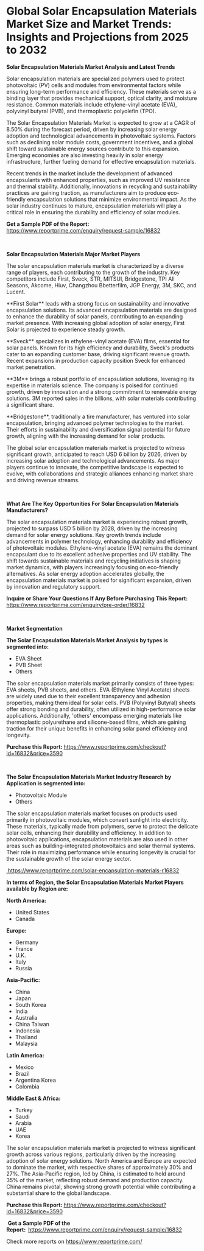<p><h1>Global Solar Encapsulation Materials Market Size and Market Trends: Insights and Projections from 2025 to 2032</h1></p><p><strong>Solar Encapsulation Materials Market Analysis and Latest Trends</strong></p>
<p><p>Solar encapsulation materials are specialized polymers used to protect photovoltaic (PV) cells and modules from environmental factors while ensuring long-term performance and efficiency. These materials serve as a binding layer that provides mechanical support, optical clarity, and moisture resistance. Common materials include ethylene-vinyl acetate (EVA), polyvinyl butyral (PVB), and thermoplastic polyolefin (TPO).</p><p>The Solar Encapsulation Materials Market is expected to grow at a CAGR of 8.50% during the forecast period, driven by increasing solar energy adoption and technological advancements in photovoltaic systems. Factors such as declining solar module costs, government incentives, and a global shift toward sustainable energy sources contribute to this expansion. Emerging economies are also investing heavily in solar energy infrastructure, further fueling demand for effective encapsulation materials.</p><p>Recent trends in the market include the development of advanced encapsulants with enhanced properties, such as improved UV resistance and thermal stability. Additionally, innovations in recycling and sustainability practices are gaining traction, as manufacturers aim to produce eco-friendly encapsulation solutions that minimize environmental impact. As the solar industry continues to mature, encapsulation materials will play a critical role in ensuring the durability and efficiency of solar modules.</p></p>
<p><strong>Get a Sample PDF of the Report:&nbsp;</strong> <a href="https://www.reportprime.com/enquiry/request-sample/16832?utm_campaign=3585&utm_medium=2&utm_source=Github&utm_content=ia&utm_term=18032025&utm_id=solar-encapsulation-materials">https://www.reportprime.com/enquiry/request-sample/16832</a></p>
<p>&nbsp;</p>
<p><strong>Solar Encapsulation Materials Major Market Players</strong></p>
<p><p>The solar encapsulation materials market is characterized by a diverse range of players, each contributing to the growth of the industry. Key competitors include First, Sveck, STR, MITSUI, Bridgestone, TPI All Seasons, Akcome, Hiuv, Changzhou Bbetterfilm, JGP Energy, 3M, SKC, and Lucent.</p><p>**First Solar** leads with a strong focus on sustainability and innovative encapsulation solutions. Its advanced encapsulation materials are designed to enhance the durability of solar panels, contributing to an expanding market presence. With increasing global adoption of solar energy, First Solar is projected to experience steady growth.</p><p>**Sveck** specializes in ethylene-vinyl acetate (EVA) films, essential for solar panels. Known for its high efficiency and durability, Sveck's products cater to an expanding customer base, driving significant revenue growth. Recent expansions in production capacity position Sveck for enhanced market penetration.</p><p>**3M** brings a robust portfolio of encapsulation solutions, leveraging its expertise in materials science. The company is poised for continued growth, driven by innovation and a strong commitment to renewable energy solutions. 3M reported sales in the billions, with solar materials contributing a significant share.</p><p>**Bridgestone**, traditionally a tire manufacturer, has ventured into solar encapsulation, bringing advanced polymer technologies to the market. Their efforts in sustainability and diversification signal potential for future growth, aligning with the increasing demand for solar products.</p><p>The global solar encapsulation materials market is projected to witness significant growth, anticipated to reach USD 6 billion by 2026, driven by increasing solar adoption and technological advancements. As major players continue to innovate, the competitive landscape is expected to evolve, with collaborations and strategic alliances enhancing market share and driving revenue streams.</p></p>
<p>&nbsp;</p>
<p><strong>What Are The Key Opportunities For Solar Encapsulation Materials Manufacturers?</strong></p>
<p><p>The solar encapsulation materials market is experiencing robust growth, projected to surpass USD 5 billion by 2028, driven by the increasing demand for solar energy solutions. Key growth trends include advancements in polymer technology, enhancing durability and efficiency of photovoltaic modules. Ethylene-vinyl acetate (EVA) remains the dominant encapsulant due to its excellent adhesive properties and UV stability. The shift towards sustainable materials and recycling initiatives is shaping market dynamics, with players increasingly focusing on eco-friendly alternatives. As solar energy adoption accelerates globally, the encapsulation materials market is poised for significant expansion, driven by innovation and regulatory support.</p></p>
<p><strong>Inquire or Share Your Questions If Any Before Purchasing This Report:</strong> <a href="https://www.reportprime.com/enquiry/pre-order/16832?utm_campaign=3585&utm_medium=2&utm_source=Github&utm_content=ia&utm_term=18032025&utm_id=solar-encapsulation-materials">https://www.reportprime.com/enquiry/pre-order/16832</a></p>
<p>&nbsp;</p>
<p><strong>Market Segmentation</strong></p>
<p><strong>The Solar Encapsulation Materials Market Analysis by types is segmented into:</strong></p>
<p><ul><li>EVA Sheet</li><li>PVB Sheet</li><li>Others</li></ul></p>
<p><p>The solar encapsulation materials market primarily consists of three types: EVA sheets, PVB sheets, and others. EVA (Ethylene Vinyl Acetate) sheets are widely used due to their excellent transparency and adhesion properties, making them ideal for solar cells. PVB (Polyvinyl Butyral) sheets offer strong bonding and durability, often utilized in high-performance solar applications. Additionally, 'others' encompass emerging materials like thermoplastic polyurethane and silicone-based films, which are gaining traction for their unique benefits in enhancing solar panel efficiency and longevity.</p></p>
<p><strong>Purchase this Report:&nbsp;</strong><a href="https://www.reportprime.com/checkout?id=16832&price=3590&utm_campaign=3585&utm_medium=2&utm_source=Github&utm_content=ia&utm_term=18032025&utm_id=solar-encapsulation-materials">https://www.reportprime.com/checkout?id=16832&price=3590</a></p>
<p>&nbsp;</p>
<p><strong>The Solar Encapsulation Materials Market Industry Research by Application is segmented into:</strong></p>
<p><ul><li>Photovoltaic Module</li><li>Others</li></ul></p>
<p><p>The solar encapsulation materials market focuses on products used primarily in photovoltaic modules, which convert sunlight into electricity. These materials, typically made from polymers, serve to protect the delicate solar cells, enhancing their durability and efficiency. In addition to photovoltaic applications, encapsulation materials are also used in other areas such as building-integrated photovoltaics and solar thermal systems. Their role in maximizing performance while ensuring longevity is crucial for the sustainable growth of the solar energy sector.</p></p>
<p><a href="https://www.reportprime.com/solar-encapsulation-materials-r16832?utm_campaign=3585&utm_medium=2&utm_source=Github&utm_content=ia&utm_term=18032025&utm_id=solar-encapsulation-materials">&nbsp;https://www.reportprime.com/solar-encapsulation-materials-r16832</a></p>
<p><strong>In terms of Region, the Solar Encapsulation Materials Market Players available by Region are:</strong></p>
<p>
    <p> <strong> North America: </strong>
        <ul>
            <li>United States</li>
            <li>Canada</li>
        </ul>
        </p> 
    <p> <strong> Europe: </strong>
        <ul>
            <li>Germany</li>
            <li>France</li>
            <li>U.K.</li>
            <li>Italy</li>
            <li>Russia</li>
        </ul>
        </p> 
    <p> <strong> Asia-Pacific: </strong>
        <ul>
            <li>China</li>
            <li>Japan</li>
            <li>South Korea</li>
            <li>India</li>
            <li>Australia</li>
            <li>China Taiwan</li>
            <li>Indonesia</li>
            <li>Thailand</li>
            <li>Malaysia</li>
        </ul>
        </p> 
    <p> <strong> Latin America: </strong>
        <ul>
            <li>Mexico</li>
            <li>Brazil</li>
            <li>Argentina Korea</li>
            <li>Colombia</li>
        </ul>
        </p> 
    <p> <strong> Middle East & Africa: </strong>
        <ul>
            <li>Turkey</li>
            <li>Saudi</li>
            <li>Arabia</li>
            <li>UAE</li>
            <li>Korea</li>
        </ul>
    </p>
    </p>
<p><p>The solar encapsulation materials market is projected to witness significant growth across various regions, particularly driven by the increasing adoption of solar energy solutions. North America and Europe are expected to dominate the market, with respective shares of approximately 30% and 27%. The Asia-Pacific region, led by China, is estimated to hold around 35% of the market, reflecting robust demand and production capacity. China remains pivotal, showing strong growth potential while contributing a substantial share to the global landscape.</p></p>
<p><strong>Purchase this Report: </strong><a href="https://www.reportprime.com/checkout?id=16832&price=3590&utm_campaign=3585&utm_medium=2&utm_source=Github&utm_content=ia&utm_term=18032025&utm_id=solar-encapsulation-materials">https://www.reportprime.com/checkout?id=16832&price=3590</a></p>
<p>&nbsp;<strong>Get a Sample PDF of the Report:&nbsp;&nbsp;</strong><a href="https://www.reportprime.com/enquiry/request-sample/16832?utm_campaign=3585&utm_medium=2&utm_source=Github&utm_content=ia&utm_term=18032025&utm_id=solar-encapsulation-materials">https://www.reportprime.com/enquiry/request-sample/16832</a></p>
<p><strong></strong></p>
<p>Check more reports on <a href="https://www.reportprime.com/?utm_campaign=3585&utm_medium=2&utm_source=Github&utm_content=ia&utm_term=18032025&utm_id=solar-encapsulation-materials">https://www.reportprime.com/</a></p>